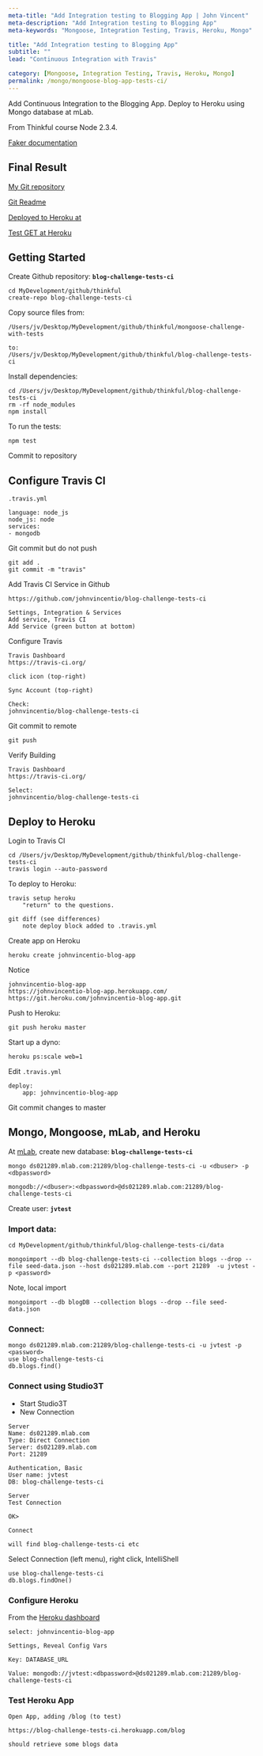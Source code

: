 ```yaml
---
meta-title: "Add Integration testing to Blogging App | John Vincent"
meta-description: "Add Integration testing to Blogging App"
meta-keywords: "Mongoose, Integration Testing, Travis, Heroku, Mongo"

title: "Add Integration testing to Blogging App"
subtitle: ""
lead: "Continuous Integration with Travis"

category: [Mongoose, Integration Testing, Travis, Heroku, Mongo]
permalink: /mongo/mongoose-blog-app-tests-ci/
---
```


Add Continuous Integration to the Blogging App. Deploy to Heroku using Mongo database at mLab.

<!-- end -->

From Thinkful course Node 2.3.4.

[Faker documentation](https://www.npmjs.com/package/Faker)

## Final Result

[My Git repository](https://github.com/johnvincentio/blog-challenge-tests-ci)

[Git Readme](https://github.com/johnvincentio/blog-challenge-tests-ci/blob/master/README.md)

[Deployed to Heroku at](https://johnvincentio-blog-app.herokuapp.com/)

[Test GET at Heroku](https://johnvincentio-blog-app.herokuapp.com/blog)

## Getting Started

Create Github repository: <b>`blog-challenge-tests-ci`</b>

```
cd MyDevelopment/github/thinkful
create-repo blog-challenge-tests-ci
```

Copy source files from:

```
/Users/jv/Desktop/MyDevelopment/github/thinkful/mongoose-challenge-with-tests

to:
/Users/jv/Desktop/MyDevelopment/github/thinkful/blog-challenge-tests-ci
```

Install dependencies:

```
cd /Users/jv/Desktop/MyDevelopment/github/thinkful/blog-challenge-tests-ci
rm -rf node_modules
npm install
```

To run the tests:
```
npm test
```

Commit to repository

## Configure Travis CI

`.travis.yml`

```
language: node_js
node_js: node
services:
- mongodb
```

Git commit but do not push

```
git add .
git commit -m "travis"
```

Add Travis CI Service in Github

```
https://github.com/johnvincentio/blog-challenge-tests-ci

Settings, Integration & Services
Add service, Travis CI
Add Service (green button at bottom)
```

Configure Travis

```
Travis Dashboard
https://travis-ci.org/

click icon (top-right)

Sync Account (top-right)

Check:
johnvincentio/blog-challenge-tests-ci
```

Git commit to remote

```
git push
```

Verify Building

```
Travis Dashboard
https://travis-ci.org/

Select:
johnvincentio/blog-challenge-tests-ci
```

## Deploy to Heroku

Login to Travis CI

```
cd /Users/jv/Desktop/MyDevelopment/github/thinkful/blog-challenge-tests-ci
travis login --auto-password
```

To deploy to Heroku:

```
travis setup heroku
    "return" to the questions.

git diff (see differences)
    note deploy block added to .travis.yml
```

Create app on Heroku

```
heroku create johnvincentio-blog-app
```

Notice

```
johnvincentio-blog-app
https://johnvincentio-blog-app.herokuapp.com/
https://git.heroku.com/johnvincentio-blog-app.git
```

Push to Heroku:

```
git push heroku master
```

Start up a dyno:

```
heroku ps:scale web=1
```

Edit `.travis.yml`

```
deploy:
    app: johnvincentio-blog-app
```

Git commit changes to master

## Mongo, Mongoose, mLab, and Heroku

At [mLab](https://mlab.com/home), create new database: <b>`blog-challenge-tests-ci`</b>

```
mongo ds021289.mlab.com:21289/blog-challenge-tests-ci -u <dbuser> -p <dbpassword>

mongodb://<dbuser>:<dbpassword>@ds021289.mlab.com:21289/blog-challenge-tests-ci
```

Create user: <b>`jvtest`</b>

### Import data:

```
cd MyDevelopment/github/thinkful/blog-challenge-tests-ci/data

mongoimport --db blog-challenge-tests-ci --collection blogs --drop --file seed-data.json --host ds021289.mlab.com --port 21289  -u jvtest -p <password>
```

Note, local import

```
mongoimport --db blogDB --collection blogs --drop --file seed-data.json
```

### Connect:

```
mongo ds021289.mlab.com:21289/blog-challenge-tests-ci -u jvtest -p <password>
use blog-challenge-tests-ci
db.blogs.find()
```

### Connect using Studio3T

* Start Studio3T
* New Connection

```
Server
Name: ds021289.mlab.com
Type: Direct Connection
Server: ds021289.mlab.com
Port: 21289

Authentication, Basic
User name: jvtest
DB: blog-challenge-tests-ci

Server
Test Connection

OK>

Connect

will find blog-challenge-tests-ci etc
```

Select Connection (left menu), right click, IntelliShell

```
use blog-challenge-tests-ci
db.blogs.findOne()
```

### Configure Heroku

From the [Heroku dashboard](https://dashboard.heroku.com/apps)

```
select: johnvincentio-blog-app

Settings, Reveal Config Vars

Key: DATABASE_URL

Value: mongodb://jvtest:<dbpassword>@ds021289.mlab.com:21289/blog-challenge-tests-ci
```

### Test Heroku App

```
Open App, adding /blog (to test)

https://blog-challenge-tests-ci.herokuapp.com/blog

should retrieve some blogs data
```
